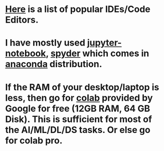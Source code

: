 # [Here](https://www.programiz.com/python-programming/ide) is a list of popular IDEs/Code Editors.
# I have mostly used [jupyter-notebook](https://jupyter.org/), [spyder](https://www.spyder-ide.org/) which comes in [anaconda](https://www.anaconda.com/) distribution. 
# If the RAM of your desktop/laptop is less, then go for [colab](https://colab.research.google.com/notebooks/) provided by Google for free (12GB RAM, 64 GB Disk). This is sufficient for most of the AI/ML/DL/DS tasks. Or else go for colab pro.
